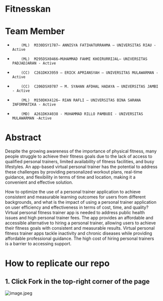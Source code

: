 # Fitnesskan




# Team Member
-         (ML)  M330DSY1787– ANNISYA FATIHATURRAHMA – UNIVERSITAS RIAU - Active
-         (ML)  M295DSX0466–MUHAMMAD FAHMI KHOIRURRIJAL– UNIVERSITAS PADJADJARAN - Active
-         (CC)  C261DKX3959 – ERICK APRIANSYAH – UNIVERSITAS MULAWARMAN - Active
-         (CC)  C206DSX0787 – M. SYAHAN AFDHAL HADAYA – UNIVERSITAS JAMBI - Active
-         (ML)  M150DKX4126– RIAN RAFLI – UNIVERSITAS BINA SARANA INFORMATIKA - Active
-         (MD)  A261DKX4038 - MUHAMMAD RILLO PAMBUDI - UNIVERSITAS MULAWARMAN -Active


# Abstract
Despite the growing awareness of the importance of physical fitness, many people struggle to achieve their fitness goals due to the lack of access to qualified personal trainers, limited availability of fitness facilities, and busy lifestyles. An app-based virtual personal trainer has the potential to address these challenges by providing personalized workout plans, real-time guidance, and flexibility in terms of time and location, making it a convenient and effective solution.

How to optimize the use of a personal trainer application to achieve consistent and measurable learning outcomes for users from different backgrounds, and what is the impact of using a personal trainer application on user efficiency and effectiveness in terms of cost, time, and quality?
Virtual personal fitness trainer app is needed to address public health issues and high personal trainer fees. The app provides an affordable and accessible alternative to hiring a personal trainer, allowing users to achieve their fitness goals with consistent and measurable results. Virtual personal fitness trainer apps tackle inactivity and chronic diseases while providing affordable professional guidance. The high cost of hiring personal trainers is a barrier to accessing support.

# How to replicate our repo
## 1. Click Fork in the top-right corner of the page 
![image.jpeg](https://drive.google.com/file/d/1U-jEwunRXmVgdxsTvTuNhbCuJPq2Pgfh/view?usp=sharing)
